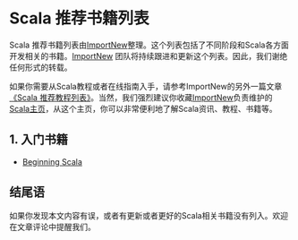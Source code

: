 # Scala 推荐书籍列表 

Scala 推荐书籍列表由[ImportNew](http://www.importnew.com/)整理。这个列表包括了不同阶段和Scala各方面开发相关的书籍。[ImportNew](http://www.importnew.com/) 团队将持续跟进和更新这个列表。因此，我们谢绝任何形式的转载。

如果你需要从Scala教程或者在线指南入手，请参考ImportNew的另外一篇文章[《Scala 推荐教程列表》](http://url/)。当然，我们强烈建议你收藏[ImportNew](http://www.importnew.com/)负责维护的[Scala主页](http://url)，从这个主页，你可以非常便利地了解Scala资讯、教程、书籍等。

## 1. 入门书籍
* [Beginning Scala](http://book.douban.com/subject/3815849/)




## 结尾语

如果你发现本文内容有误，或者有更新或者更好的Scala相关书籍没有列入。欢迎在文章评论中提醒我们。